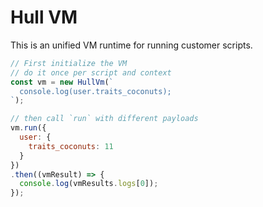 # Hull VM

This is an unified VM runtime for running customer scripts.

```js
// First initialize the VM
// do it once per script and context
const vm = new HullVm(`
  console.log(user.traits_coconuts);
`);

// then call `run` with different payloads
vm.run({
  user: {
    traits_coconuts: 11
  }
})
.then((vmResult) => {
  console.log(vmResults.logs[0]);
});
````
